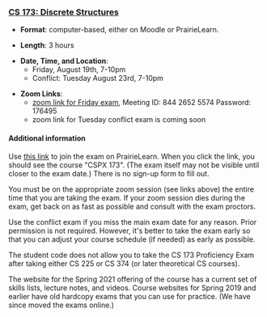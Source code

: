 <!---
Feel free to change this link if there is something more appropriate.
Do not change the anchor name.
-->

### <a name="CS173" class="anchor"></a>[CS 173: Discrete Structures](https://wiki.illinois.edu/wiki/display/cs173/Home)

* **Format**: computer-based, either on Moodle or PrairieLearn.
<!--- -->
* **Length**: 3 hours
<!--- -->
* **Date, Time, and Location**:  
  * Friday, August 19th, 7-10pm 
  * Conflict:  Tuesday August 23rd, 7-10pm 
<!--- -->
* **Zoom Links**: 
   * [zoom link for Friday exam](https://illinois.zoom.us/j/84426525574?pwd=UjNqazZBWGgrTVd1TEpVQlpXOFJMZz09), Meeting ID: 844 2652 5574 Password: 176495
   * zoom link for Tuesday conflict exam is coming soon

<!--- -->

#### Additional information

Use [this link](https://www.prairielearn.org/pl/course_instance/129459) to join the exam on PrairieLearn.   When you click the link, you should see the course "CSPX 173".  (The exam itself may not be visible until closer to the exam date.)   There is no sign-up form to fill out.

You must be on the appropriate zoom session (see links above) the entire time that you are taking the exam.  If your zoom session dies during the exam, get back on as fast as possible and consult with the exam proctors.

Use the conflict exam if you miss the main exam date for any reason.    Prior permission is not required.   However, it's better to take the exam early so that you can adjust your course schedule (if needed) as early as possible.

The student code does not allow you to take the CS 173 Proficiency Exam after taking either CS 225 or CS 374 (or later theoretical CS courses).

The website for the Spring 2021 offering of the course has a current set of skills lists, lecture notes, and videos.     Course websites for Spring 2019 and earlier have old hardcopy exams that you can use for practice.   (We have since moved the exams online.)

